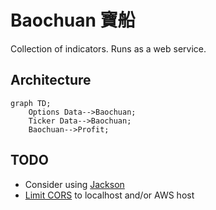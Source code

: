 # Baochuan 寶船

Collection of indicators. Runs as a web service.

## Architecture

```mermaid
graph TD;
    Options Data-->Baochuan;
    Ticker Data-->Baochuan;
    Baochuan-->Profit;
```

## TODO

* Consider using [Jackson](https://ktor.io/docs/jackson.html#register_jackson_converter)
* [Limit CORS](https://ktor.io/docs/cors.html#methods) to localhost and/or AWS host